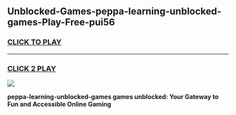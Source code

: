 
## Unblocked-Games-peppa-learning-unblocked-games-Play-Free-pui56
<h3>
<a href="https://premium76.site?title=peppa-learning-unblocked-games&ref=10A">CLICK TO PLAY</a></h3>
<hr>

<h3>
<a href="https://premium76.site?title=peppa-learning-unblocked-games&ref=10A">CLICK 2 PLAY</a>
  
</h3>

<a href="https://premium76.site?title=peppa-learning-unblocked-games&ref=10A"><img src="https://clearcache.store/games.png"></a>


**peppa-learning-unblocked-games games unblocked: Your Gateway to Fun and Accessible Online Gaming**
